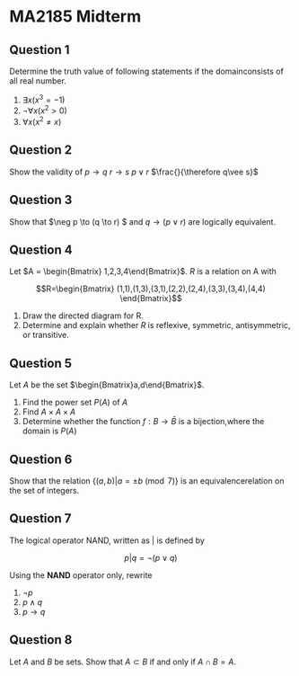 # MA2185 Midterm

## Question 1 
Determine the truth value of following statements if the domainconsists of all real number.
1. $\exists x(x^{3}=-1)$
2. $\neg\forall x(x^{2}>0)$
3. $\forall x(x^{2}\neq x)$

## Question 2
Show the validity of
$p\to q$
$r\to s$
$p\vee r$
$\frac{}{\therefore  q\vee s}$

## Question 3
Show that $\neg p \to (q \to r) $ and $q \to ( p \vee r)$ are logically equivalent.

## Question 4
Let $A = \begin{Bmatrix} 1,2,3,4\end{Bmatrix}$. $R$ is a relation on A with 
```math
R=\begin{Bmatrix}
 (1,1),(1,3),(3,1),(2,2),(2,4),(3,3),(3,4),(4,4)
\end{Bmatrix}
```
1. Draw the directed diagram for R.
2. Determine and explain whether $R$ is reflexive, symmetric, antisymmetric, or transitive.

## Question 5
Let $A$ be the set $\begin{Bmatrix}a,d\end{Bmatrix}$.
1. Find the power set $P(A)$ of $A$
2. Find $A\times A\times A$
3. Determine whether the function $f : B \to \bar{B}$ is a bijection,where the domain is $P(A)$

## Question 6
Show that the relation $\left\{ \right. (a,b) | a = \pm b\pmod{7}\left. \right \}$ is an equivalencerelation on the set of integers.

## Question 7
The logical operator NAND, written as $|$ is defined by
```math
p|q = \neg(p \vee q)
```

Using the **NAND** operator only, rewrite
1. $\neg p$
2. $p\wedge q$
3. $p \to q$
   
## Question 8
Let $A$ and $B$ be sets. Show that $A \subset B$ if and only if $A\cap B = A$.